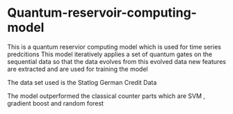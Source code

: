 # Quantum-reservoir-computing-model

This is a quantum reservior computing model which is used for time series predcitions 
This model iteratively applies a set of quantum gates on the sequential data so that the data evolves 
from this evolved data new features are extracted and are used for training the model 

The data set used is the  Statlog German Credit Data

The model outperformed the classical counter parts which are SVM , gradient boost and random forest


